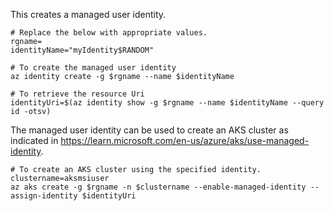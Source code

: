 This creates a managed user identity.

```
# Replace the below with appropriate values.
rgname=
identityName="myIdentity$RANDOM"
```

```
# To create the managed user identity
az identity create -g $rgname --name $identityName

# To retrieve the resource Uri
identityUri=$(az identity show -g $rgname --name $identityName --query id -otsv)
```

The managed user identity can be used to create an AKS cluster as indicated in https://learn.microsoft.com/en-us/azure/aks/use-managed-identity.

```
# To create an AKS cluster using the specified identity.
clustername=aksmsiuser
az aks create -g $rgname -n $clustername --enable-managed-identity --assign-identity $identityUri
```

